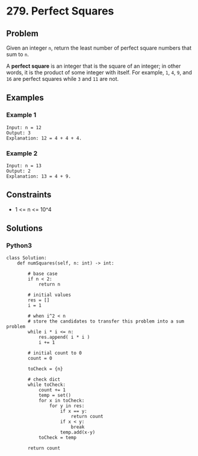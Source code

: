 # 279. Perfect Squares

## Problem

Given an integer `n`, return the least number of perfect square numbers that sum to `n`.

A **perfect square** is an integer that is the square of an integer; in other words, it is the product of some integer with itself. For example, `1`, `4`, `9`, and `16` are perfect squares while `3` and `11` are not.

## Examples

### Example 1

```
Input: n = 12
Output: 3
Explanation: 12 = 4 + 4 + 4.
```

### Example 2

```
Input: n = 13
Output: 2
Explanation: 13 = 4 + 9.
```

## Constraints

* 1 <= n <= 10^4

## Solutions

### Python3

```
class Solution:
    def numSquares(self, n: int) -> int:
        
        # base case
        if n < 2:
            return n
        
        # initial values
        res = []
        i = 1
        
        # when i^2 < n
        # store the candidates to transfer this problem into a sum problem
        while i * i <= n:
            res.append( i * i )
            i += 1
        
        # initial count to 0
        count = 0
        
        toCheck = {n}
        
        # check dict
        while toCheck:
            count += 1
            temp = set()
            for x in toCheck:
                for y in res:
                    if x == y:
                        return count
                    if x < y:
                        break
                    temp.add(x-y)
            toCheck = temp

        return count
```
